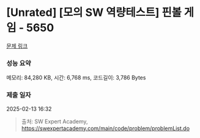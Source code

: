 # [Unrated] [모의 SW 역량테스트] 핀볼 게임 - 5650 

[문제 링크](https://swexpertacademy.com/main/code/problem/problemDetail.do?contestProbId=AWXRF8s6ezEDFAUo) 

### 성능 요약

메모리: 84,280 KB, 시간: 6,768 ms, 코드길이: 3,786 Bytes

### 제출 일자

2025-02-13 16:32



> 출처: SW Expert Academy, https://swexpertacademy.com/main/code/problem/problemList.do